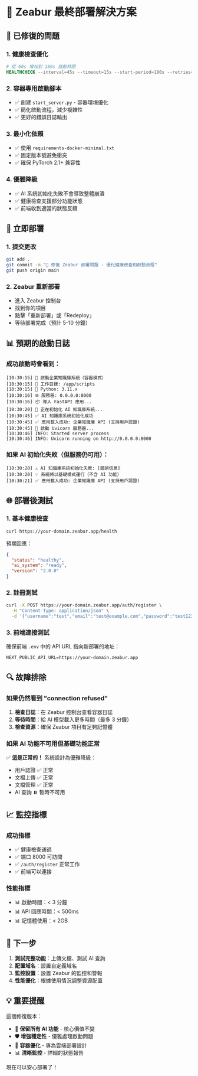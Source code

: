 # 🚀 Zeabur 最終部署解決方案

## 🔧 已修復的問題

### 1. **健康檢查優化**
```dockerfile
# 從 60s 增加到 180s 啟動時間
HEALTHCHECK --interval=45s --timeout=15s --start-period=180s --retries=5
```

### 2. **容器專用啟動腳本**
- ✅ 創建 `start_server.py` - 容器環境優化
- ✅ 簡化啟動流程，減少複雜性
- ✅ 更好的錯誤日誌輸出

### 3. **最小化依賴**
- ✅ 使用 `requirements-docker-minimal.txt`
- ✅ 固定版本號避免衝突
- ✅ 確保 PyTorch 2.1+ 兼容性

### 4. **優雅降級**
- ✅ AI 系統初始化失敗不會導致整體崩潰
- ✅ 健康檢查支援部分功能狀態
- ✅ 前端收到適當的狀態反饋

## 🚀 立即部署

### 1. 提交更改
```bash
git add .
git commit -m "🔧 修復 Zeabur 部署問題 - 優化健康檢查和啟動流程"
git push origin main
```

### 2. Zeabur 重新部署
- 進入 Zeabur 控制台
- 找到你的項目
- 點擊「重新部署」或「Redeploy」
- 等待部署完成（預計 5-10 分鐘）

## 📊 預期的啟動日誌

### 成功啟動時會看到：
```
[10:30:15] 🚀 啟動企業知識庫系統（容器模式）
[10:30:15] 📂 工作目錄: /app/scripts
[10:30:15] 🐍 Python: 3.11.x
[10:30:16] 🌐 服務器: 0.0.0.0:8000
[10:30:16] 📦 導入 FastAPI 應用...
[10:30:20] 🔄 正在初始化 AI 知識庫系統...
[10:30:45] ✅ AI 知識庫系統初始化成功
[10:30:45] ✅ 應用載入成功: 企業知識庫 API (支持用戶認證)
[10:30:45] 🎯 啟動 Uvicorn 服務器...
[10:30:46] INFO: Started server process
[10:30:46] INFO: Uvicorn running on http://0.0.0.0:8000
```

### 如果 AI 初始化失敗（但服務仍可用）：
```
[10:30:20] ⚠️ AI 知識庫系統初始化失敗: [錯誤信息]
[10:30:20] 💡 系統將以基礎模式運行（不含 AI 功能）
[10:30:21] ✅ 應用載入成功: 企業知識庫 API (支持用戶認證)
```

## 🌐 部署後測試

### 1. 基本健康檢查
```bash
curl https://your-domain.zeabur.app/health
```

預期回應：
```json
{
  "status": "healthy",
  "ai_system": "ready",
  "version": "2.0.0"
}
```

### 2. 註冊測試
```bash
curl -X POST https://your-domain.zeabur.app/auth/register \
  -H "Content-Type: application/json" \
  -d '{"username":"test","email":"test@example.com","password":"test123"}'
```

### 3. 前端連接測試
確保前端 `.env` 中的 API URL 指向新部署的地址：
```
NEXT_PUBLIC_API_URL=https://your-domain.zeabur.app
```

## 🔍 故障排除

### 如果仍然看到 "connection refused"
1. **檢查日誌**：在 Zeabur 控制台查看容器日誌
2. **等待時間**：給 AI 模型載入更多時間（最多 3 分鐘）
3. **檢查資源**：確保 Zeabur 項目有足夠記憶體

### 如果 AI 功能不可用但基礎功能正常
✅ **這是正常的！** 系統設計為優雅降級：
- 用戶認證 ✅ 正常
- 文檔上傳 ✅ 正常  
- 文檔管理 ✅ 正常
- AI 查詢 ⏸️ 暫時不可用

## 📈 監控指標

### 成功指標
- ✅ 健康檢查通過
- ✅ 端口 8000 可訪問
- ✅ `/auth/register` 正常工作
- ✅ 前端可以連接

### 性能指標
- 📊 啟動時間：< 3 分鐘
- 📊 API 回應時間：< 500ms
- 📊 記憶體使用：< 2GB

## 🎯 下一步

1. **測試完整功能**：上傳文檔、測試 AI 查詢
2. **配置域名**：設置自定義域名
3. **監控設置**：設置 Zeabur 的監控和警報
4. **性能優化**：根據使用情況調整資源配置

## 💡 重要提醒

這個修復版本：
- 🎯 **保留所有 AI 功能** - 核心價值不變
- 🛡️ **增強穩定性** - 優雅處理啟動問題  
- 🚀 **容器優化** - 專為雲端部署設計
- 📊 **清晰監控** - 詳細的狀態報告

現在可以安心部署了！ 